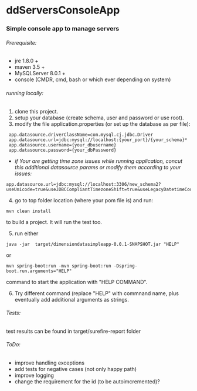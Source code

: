 # ddServersConsoleApp
### Simple console app to manage servers

###### Prerequisite:
- jre 1.8.0 +
- maven 3.5 + 
- MySQLServer 8.0.1 +
- console (CMDR, cmd, bash or which ever depending on system)

###### running locally:
1. clone this project.
2. setup your database (create schema, user and password or use root).
3. modify the file application.properties (or set up the database as per file):
```
 app.datasource.driverClassName=com.mysql.cj.jdbc.Driver
 app.datasource.url=jdbc:mysql://localhost:{your_port}/{your_schema}*
 app.datasource.username={your_dbusername}
 app.datasource.password={your_dbPassword}
```
  * *if Your are getting time zone issues while running application, concut this additional datasource params or modify them according to your issues:*
  ```
app.datasource.url=jdbc:mysql://localhost:3306/new_schema2?useUnicode=true&useJDBCCompliantTimezoneShift=true&useLegacyDatetimeCode=false&serverTimezone=GMT
  ```
4. go to top folder location (where your pom file is) and run:
```
mvn clean install
```
to build a project. It will run the test too.

5. run either
```
java -jar  target/dimensiondatasimpleapp-0.0.1-SNAPSHOT.jar "HELP" 
```
or 
```
mvn spring-boot:run -mvn spring-boot:run -Dspring-boot.run.arguments="HELP"
```
command to start the application with "HELP COMMAND".

6. Try different command (replace "HELP" with commnand name, plus eventually add additional arguments as strings.
###### Tests:
test results can be found in target/surefire-report folder 

###### ToDo:
- improve handling exceptions
- add tests for negative cases (not only happy path)
- improve logging
- change the requirement for the id (to be autoimcremented)?
